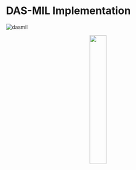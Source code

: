 # DAS-MIL Implementation

![dasmil](https://github.com/aimagelab/mil4wsi/blob/main/models/dasmil/model.png)

<p align="center">
<img src="https://github.com/aimagelab/mil4wsi/blob/main/models/dasmil/model.png" width=30% height=30%>
</p>
